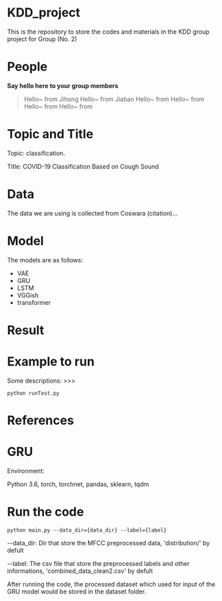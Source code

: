 # KDD_project
This is the repository to store the codes and materials in the KDD group project for Group (No. 2)


# People

**Say hello here to your group members**


> Hello~ from Jihong
> Hello~ from Jiabao
> Hello~ from
> Hello~ from
> Hello~ from
> Hello~ from


# Topic and Title

Topic: classification.

Title: COVID-19 Classification Based on Cough Sound

# Data

The data we are using is collected from Coswara (citation)...

# Model

The models are as follows:

- VAE
- GRU
- LSTM
- VGGish
- transformer

# Result

# Example to run

Some descriptions: >>>

```
python runTest.py
```

# References



# GRU
Environment:

Python 3.6, torch, torchnet, pandas, sklearn, tqdm

# Run the code
```
python main.py --data_dir={data_dir} --label={label}
```

--data_dir: Dir that store the MFCC preprocessed data, 'distribution/' by defult

--label: The csv file that store the preprocessed labels and other informations, 'combined_data_clean2.csv' by defult

After running the code, the processed dataset which used for input of the GRU model would be stored in the dataset folder.
